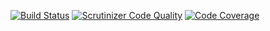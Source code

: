 
[![Build Status](https://travis-ci.org/Alamink/laravel.svg?branch=master)](https://travis-ci.org/Alamink/laravel)
[![Scrutinizer Code Quality](https://scrutinizer-ci.com/g/Alamink/laravel/badges/quality-score.png?b=master)](https://scrutinizer-ci.com/g/Alamink/laravel/?branch=master)
[![Code Coverage](https://scrutinizer-ci.com/g/Alamink/laravel/badges/coverage.png?b=master)](https://scrutinizer-ci.com/g/Alamink/laravel/?branch=master)